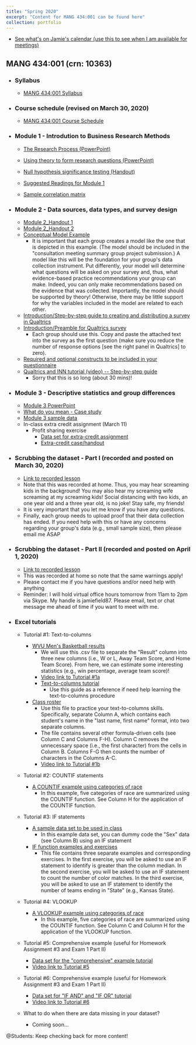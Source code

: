 ```yaml
---
title: "Spring 2020"
excerpt: "Content for MANG 434:001 can be found here"
collection: portfolio
---
```


 * <a href="https://outlook.office365.com/owa/calendar/ab42c2246734494e84ea7dee6b39c8ef@mail.wvu.edu/5b5f397211e946258fc9062b9a3dd3f02469245912284719824/calendar.html">See what's on Jamie's calendar (use this to see when I am available for meetings)</a>

## MANG 434:001 (crn: 10363) 

* ### Syllabus
   * <a href="http://jamiefield.github.io/files/MANG_434_Spring2020_10363.docx?dl=0">MANG 434:001 Syllabus</a>
 
* ### Course schedule (revised on March 30, 2020)
   * <a href="http://jamiefield.github.io/files/courseCalendar_v2_03302020.docx?dl=0">MANG 434:001 Course Schedule</a>
   
* ### Module 1 - Introdution to Business Research Methods
   * <a href="http://jamiefield.github.io/files/The Research Process.pdf?dl=0">The Research Process (PowerPoint)</a>
   * <a href="http://jamiefield.github.io/files/Using theory to form research questions.pdf?dl=0">Using theory to form research questions (PowerPoint)</a>
   * <a href="http://jamiefield.github.io/files/NHST.pdf?dl=0">Null hypothesis significance testing (Handout)</a>
   * <a href="http://jamiefield.github.io/files/Suggested Readings for Module 1_spring2020.zip?dl=0">Suggested Readings for Module 1</a>
   
   * <a href="http://jamiefield.github.io/files/sample_correlation_matrix.png?dl=0">Sample correlation matrix</a>
  
* ### Module 2 - Data sources, data types, and survey design
   * <a href="http://jamiefield.github.io/files/M2_Handout_Not_Filled_In.docx?dl=0">Module 2_Handout 1</a>
   * <a href="http://jamiefield.github.io/files/Validity and Reliability_not_filled_in.docx?dl=0">Module 2_Handout 2</a>
   * <a href="http://jamiefield.github.io/files/Conceptual Model Example.pdf?dl=0">Conceptual Model Example</a>
      * It is important that each group creates a model like the one that is depicted in this example. (The model should be included in the "consultation meeting summary group project submission.) A model like this will be the foundation for your group's data collection instrument. Put differently, your model will determine what questions will be asked on your survey and, thus, what evidence-based practice recommendations your group can make. Indeed, you can only make recommendations based on the evidence that was collected. Importantly, the model should be supported by theory! Otherwise, there may be little support for why the variables included in the model are related to each other.
    * <a href="http://jamiefield.github.io/files/Qualtrics tutorial.docx?dl=0">Introduction/Step-by-step guide to creating and distributing a survey in Qualtrics</a>  
    * <a href="http://jamiefield.github.io/files/Introduction-Preamble.docx?dl=0">Introduction/Preamble for Qualtrics survey</a>
      * Each group should use this. Copy and paste the attached text into the survey as the first question (make sure you reduce the number of response options [see the right panel in Qualtrics] to zero).
    * <a href="http://jamiefield.github.io/files/finalSuggestions.docx?dl=0">Required and optional constructs to be included in your questionnaire</a>
   * <a href="https://us-lti.bbcollab.com/recording/c91978e035374690bcfd86593726fe57">Qualtrics and INN tutorial (video) -- Step-by-step guide</a>
      * Sorry that this is so long (about 30 mins)!

* ### Module 3 - Descriptive statistics and group differences
   * <a href="http://jamiefield.github.io/files/Module 3.pdf?dl=0">Module 3 PowerPoint</a>
   * <a href="http://jamiefield.github.io/files/What do you mean - Case study.docx?dl=0">What do you mean - Case study</a>
   * <a href="http://jamiefield.github.io/files/Module 3_sampleData.xlsx?dl=0">Module 3 sample data</a>
   * In-class extra credit assignment (March 11)
      * Profit sharing exercise 
         * <a href="http://jamiefield.github.io/files/extraCredit03112020_data.xlsx?dl=0">Data set for extra-credit assignment</a>
         * <a href="http://jamiefield.github.io/files/Profit Sharing Exercise_handout.docx?dl=0">Extra-credit case/handout</a>
         
* ### Scrubbing the dataset - Part I (recorded and posted on March 30, 2020)
    * <a href="https://us-lti.bbcollab.com/recording/1858bf0b5cf04a6fa10f19f5a751032a">Link to recorded lesson</a>           
    * Note that this was recorded at home. Thus, you may hear screaming kids in the background! You may also hear my screaming wife screaming at my screaming kids! Social distancing with two kids, an one year old and a three year old, is no joke! Stay safe, my friends!
    * It is very important that you let me know if you have any questions.
    * Finally, each group needs to upload proof that their data collection has ended. If you need help with this or have any concerns regarding your group's data (e.g., small sample size), then please email me ASAP 

* ### Scrubbing the dataset - Part II (recorded and posted on April 1, 2020)
    * <a href="https://us-lti.bbcollab.com/recording/3d8653e8be964f0d8ea0948fab754d7f">Link to recorded lesson</a>
    * This was recorded at home so note that the same warnings apply!
    * Please contact me if you have questions and/or need help with anything
    * Reminder: I will hold virtual office hours tomorrow from 11am to 2pm via Skype. My handle is jamiefield87. Please email, text or chat message me ahead of time if you want to meet with me. 
  
 * ### Excel tutorials
    * Tutorial #1: Text-to-columns
        * <a href="http://jamiefield.github.io/files/wvuMBBall_results.xlsx?dl=0">WVU Men's Basketball results</a>
           * We will use this .csv file to separate the "Result" column into three new columns (i.e., W or L, Away Team Score, and Home Team Score). From here, we can estimate some interesting statistics (e.g., win percentage, average team score)!
           * <a href="https://us-lti.bbcollab.com/recording/3a5e778c579f4bbebda634889ddb047a">Video link to Tutorial #1a</a>           
           * <a href="http://jamiefield.github.io/files/Text to Columns Tutorial.docx?dl=0">Text-to-columns tutorial</a>
               * Use this guide as a reference if need help learning the text-to-columns procedure
         * <a href="http://jamiefield.github.io/files/Text-to-columns.xlsx?dl=0">Class roster</a>
            * Use this file to practice your text-to-columns skills. Specifically, separate Column A, which contains each student's name in the "last name, first name" format, into two separate columns. 
            * The file contains several other formula-driven cells (see Column C and Columns F-H). Column C removes the unnecessary space (i.e., the first character) from the cells in Column B. Columns F-G then counts the number of characters in the Columns A-C.
            * <a href="https://us-lti.bbcollab.com/recording/7577ff56a3944d9b8eb0e9c121edaa49">Video link to Tutorial #1b</a>             
   * Tutorial #2: COUNTIF statements
      * <a href="http://jamiefield.github.io/files/countIF.xlsx?dl=0">A COUNTIF example using categories of race</a>
         * In this example, five categories of race are summarized using the COUNTIF function. See Column H for the application of the COUNTIF function.
   
   * Tutorial #3: IF statements 
      * <a href="http://jamiefield.github.io/files/sampleData.csv?dl=0">A sample data set to be used in class</a>
         * In this example data set, you can dummy code the "Sex" data (see Column B) using an IF statement
      * <a href="http://jamiefield.github.io/files/IF_function_II.xlsx?dl=0">IF function examples and exercises</a>
         * This file contains three separate examples and corresponding exercises. In the first exercise, you will be asked to use an IF statement to identify is greater than the column median. In the second exercise, you will be asked to use an IF statement to count the number of color matches. In the third exercise, you will be asked to use an IF statement to identify the number of teams ending in "State" (e.g., Kansas State).

   * Tutorial #4: VLOOKUP
      * <a href="http://jamiefield.github.io/files/vlookup_race.xlsx?dl=0">A VLOOKUP example using categories of race</a>
         * In this example, five categories of race are summarized using the COUNTIF function. See Column C and Column H for the application of the VLOOKUP function.
         
    * Tutorial #5: Comprehensive example (useful for Homework Assignment #3 and Exam 1 Part II)
       * <a href="http://jamiefield.github.io/files/comprehensiveExample_03052020.xlsx?dl=0">Data set for the "comprehensive" example tutorial</a>
       * <a href="https://us-lti.bbcollab.com/recording/2f2616326410444ea57b34cbf130fad6">Video link to Tutorial #5</a>  
      
    * Tutorial #6: Comprehensive example (useful for Homework Assignment #3 and Exam 1 Part II)
       * <a href="http://jamiefield.github.io/files/ifAnd_ifOr_data.xlsx?dl=0">Data set for "IF AND" and "IF OR" tutorial</a>
       * <a href="https://us-lti.bbcollab.com/recording/2d50888a6117426d8047b2a79559143e">Video link to Tutorial #6</a> 
       
    * What to do when there are data missing in your dataset?
      * Coming soon...

@Students: Keep checking back for more content!
